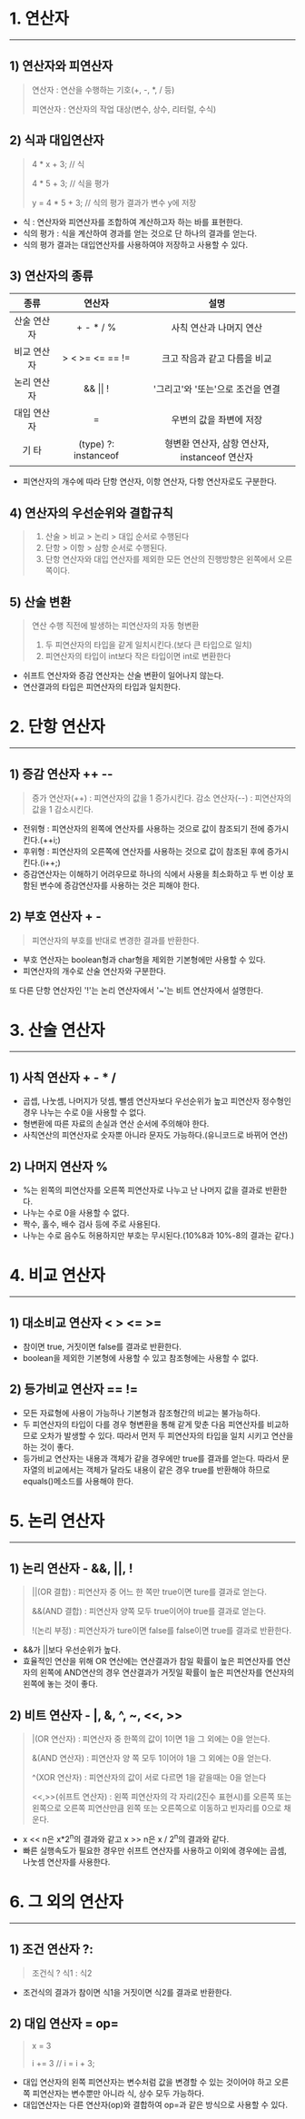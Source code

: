 # 1. 연산자

---

## 1) 연산자와 피연산자
> 연산자 : 연산을 수행하는 기호(+, -, *, / 등)
> 
> 피연산자 : 연산자의 작업 대상(변수, 상수, 리터럴, 수식)

## 2) 식과 대입연산자
> 4 * x + 3; // 식
> 
> 4 * 5 + 3; // 식을 평가
> 
> y = 4 * 5 + 3; // 식의 평가 결과가 변수 y에 저장

 - 식 : 연산자와 피연산자를 조합하여 계산하고자 하는 바를 표현한다.
 - 식의 평가 : 식을 계산하여 경과를 얻는 것으로 단 하나의 결과를 얻는다.
 - 식의 평가 결과는 대입연산자를 사용하여야 저장하고 사용할 수 있다.

## 3) 연산자의 종류

|   종류   |         연산자          |               설명                |
|:------:|:--------------------:|:-------------------------------:|
| 산술 연산자 |      + - * / %       |          사칙 연산과 나머지 연산          |
| 비교 연산자 |   \> < >= <= == !=   |        크고 작음과 같고 다름을 비교         |
| 논리 연산자 |  && &#124;&#124; !   |      '그리고'와 '또는'으로 조건을 연결       |
| 대입 연산자 |          =           |          우변의 값을 좌변에 저장          |
|  기 타   | (type) ?: instanceof | 형변환 연산자, 삼항 연산자, instanceof 연산자 |

 - 피연산자의 개수에 따라 단항 연산자, 이항 연산자, 다항 연산자로도 구분한다.

## 4) 연산자의 우선순위와 결합규칙
> 1. 산술 > 비교 > 논리 > 대입 순서로 수행된다
> 2. 단항 > 이항 > 삼항 순서로 수행된다.
> 3. 단항 연산자와 대입 연산자를 제외한 모든 연산의 진행방향은 왼쪽에서 오른쪽이다.

## 5) 산술 변환
> 연산 수행 직전에 발생하는 피연산자의 자동 형변환
> 
> 1. 두 피연산자의 타입을 같게 일치시킨다.(보다 큰 타입으로 일치)
> 2. 피연산자의 타입이 int보다 작은 타입이면 int로 변환한다

- 쉬프트 연산자와 증감 연산자는 산술 변환이 일어나지 않는다.
- 연산결과의 타입은 피연산자의 타입과 일치한다.

# 2. 단항 연산자

---

## 1) 증감 연산자 ++ --
> 증가 연산자(++) : 피연산자의 값을 1 증가시킨다.
> 감소 연산자(--) : 피연산자의 값을 1 감소시킨다.

- 전위형 : 피연산자의 왼쪽에 연산자를 사용하는 것으로 값이 참조되기 전에 증가시킨다.(++i;)
- 후위형 : 피연산자의 오른쪽에 연산자를 사용하는 것으로 값이 참조된 후에 증가시킨다.(i++;)
- 증감연산자는 이해하기 어려우므로 하나의 식에서 사용을 최소화하고 두 번 이상 포함된 변수에 증감연산자를 사용하는 것은 피해야 한다.

## 2) 부호 연산자 + -
> 피연산자의 부호를 반대로 변경한 결과를 반환한다.

- 부호 연산자는 boolean형과 char형을 제외한 기본형에만 사용할 수 있다.
- 피연산자의 개수로 산술 연산자와 구분한다.

또 다른 단항 연산자인 '!'는 논리 연산자에서 '~'는 비트 연산자에서 설명한다.

# 3. 산술 연산자

---

## 1) 사칙 연산자 + - * /

- 곱셉, 나눗셈, 나머지가 덧셈, 뺄셈 연산자보다 우선순위가 높고 피연산자 정수형인 경우 나누는 수로 0을 사용할 수 없다.
- 형변환에 따른 자료의 손실과 연산 순서에 주의해야 한다.
- 사칙연산의 피연산자로 숫자뿐 아니라 문자도 가능하다.(유니코드로 바뀌어 연산)

## 2) 나머지 연산자 %

- %는 왼쪽의 피연산자를 오른쪽 피연산자로 나누고 난 나머지 값을 결과로 반환한다.
- 나누는 수로 0을 사용할 수 없다.
- 짝수, 홀수, 배수 검사 등에 주로 사용된다.
- 나누는 수로 음수도 허용하지만 부호는 무시된다.(10%8과 10%-8의 결과는 같다.)

# 4. 비교 연산자

---

## 1) 대소비교 연산자 < > <= >=

- 참이면 true, 거짓이면 false를 결과로 반환한다.
- boolean을 제외한 기본형에 사용할 수 있고 참조형에는 사용할 수 없다.

## 2) 등가비교 연산자 == !=

- 모든 자료형에 사용이 가능하나 기본형과 참조형간의 비교는 불가능하다.
- 두 피연산자의 타입이 다를 경우 형변환을 통해 같게 맞춘 다음 피연산자를 비교하므로 오차가 발생할 수 있다.
  따라서 먼저 두 피연산자의 타입을 일치 시키고 연산을 하는 것이 좋다.
- 등가비교 연산자는 내용과 객체가 같을 경우에만 true를 결과를 얻는다. 따라서 문자열의 비교에서는 객체가 달라도 내용이 같은 경우 true를 반환해야 하므로 equals()메소드를 사용해야 한다.

# 5. 논리 연산자

---

## 1) 논리 연산자 - &&, ||, !
> ||(OR 결합) : 피연산자 중 어느 한 쪽만 true이면 ture를 결과로 얻는다.
> 
> &&(AND 결합) : 피연산자 양쪽 모두 true이어야 true를 결과로 얻는다.
> 
> !(논리 부정) : 피연산자가 ture이면 false를 false이면 true를 결과로 반환한다.

- &&가 ||보다 우선순위가 높다.
- 효율적인 연산을 위해 OR 연산에는 연산결과가 참일 확률이 높은 피연산자를 연산자의 왼쪽에 AND연산의 경우 연산결과가 거짓일 확률이 높은 피연산자를 연산자의 왼쪽에 놓는 것이 좋다.

## 2) 비트 연산자 - |, &, ^, ~, <<, >>
> |(OR 연산자) : 피연산자 중 한쪽의 값이 1이면 1을 그 외에는 0을 얻는다.
> 
> &(AND 연산자) : 피연산자 양 쪽 모두 1이어야 1을 그 외에는 0을 얻는다.
> 
> ^(XOR 연산자) : 피연산자의 값이 서로 다르면 1을 같을때는 0을 얻는다
>
> <<,>>(쉬프트 연산자) : 왼쪽 피연산자의 각 자리(2진수 표현시)를 오른쪽 또는 왼쪽으로 오른쪽 피연산만큼 왼쪽 또는 오른쪽으로 이동하고 빈자리를 0으로 채운다.

- x << n은 x*2<sup>n</sup>의 결과와 같고 x >> n은 x / 2<sup>n</sup>의 결과와 같다.
- 빠른 실행속도가 필요한 경우만 쉬프트 연산자를 사용하고 이외에 경우에는 곱셈, 나눗셈 연산자를 사용한다.

# 6. 그 외의 연산자

---

## 1) 조건 연산자 ?:
> 조건식 ? 식1 : 식2

 - 조건식의 결과가 참이면 식1을 거짓이면 식2를 결과로 반환한다.

## 2) 대입 연산자 = op=
> x = 3
> 
> i += 3 // i = i + 3;

- 대입 연산자의 왼쪽 피연산자는 변수처럼 값을 변경할 수 있는 것이어야 하고 오른쪽 피연산자는 변수뿐만 아니라 식, 상수 모두 가능하다.
- 대입연산자는 다른 연산자(op)와 결합하여 op=과 같은 방식으로 사용할 수 있다.